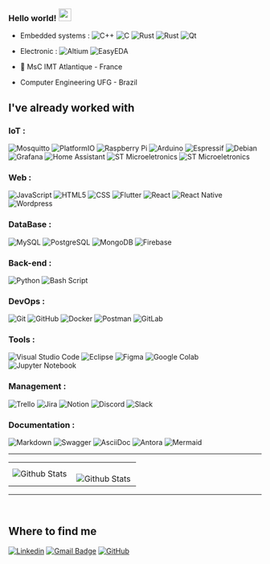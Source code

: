 


### Hello world! <img src="https://media.giphy.com/media/hvRJCLFzcasrR4ia7z/giphy.gif" width="25px">


+ Embedded systems : ![C++](https://img.shields.io/badge/-C++-f8efd4?style=flat&logo=C%2B%2B&logoColor=af552e)
![C](https://img.shields.io/badge/-C-f8efd4?style=flat&logo=C&logoColor=af552e)
![Rust](https://img.shields.io/badge/Rust-f8efd4?style=flat&logo=rust&logoColor=af552e)
![Rust](https://img.shields.io/badge/Linux-f8efd4?style=flat&logo=linux&logoColor=af552e) ![Qt](https://img.shields.io/badge/Qt-%23f8efd4.svg?style=flat&logo=Qt&logoColor=217346)

+ Electronic : ![Altium](https://img.shields.io/badge/-Altium%20Designer-f8efd4?style=flat&logo=&logoColor=af552e) ![EasyEDA](https://img.shields.io/badge/-EasyEDA-f8efd4?style=flat&logo=easyeda&logoColor=af552e)


+ 📍 MsC IMT Atlantique - France
+ Computer Engineering UFG - Brazil


## I've already worked with

### IoT : 
![Mosquitto](https://img.shields.io/badge/mosquitto-%23f8efd4.svg?style=flat&logo=eclipsemosquitto&logoColor=af552e)
![PlatformIO](https://img.shields.io/badge/PlatformIO-%23f8efd4.svg?style=flat&logo=platformio&logoColor=af552e)
![Raspberry Pi](https://img.shields.io/badge/-Raspberry_Pi-f8efd4?style=flat&logo=Raspberry-Pi&logoColor=af552e)
![Arduino](https://img.shields.io/badge/-Arduino-f8efd4?style=flat&logo=Arduino&logoColor=af552e)
![Espressif](https://img.shields.io/badge/Espressif-f8efd4.svg?style=flat&logo=espressif&logoColor=af552e)
![Debian](https://img.shields.io/badge/Debian-f8efd4?style=flat&logo=debian&logoColor=af552e)
![Grafana](https://img.shields.io/badge/Grafana-%23f8efd4.svg?style=flat&logo=grafana&logoColor=af552e)
![Home Assistant](https://img.shields.io/badge/home%20assistant-%23f8efd4.svg?style=flat&logo=home-assistant&logoColor=af552e)
![ST Microeletronics](https://img.shields.io/badge/ST%20Microeletronics-%23f8efd4.svg?style=flat&logo=stm32&logoColor=af552e)
![ST Microeletronics](https://img.shields.io/badge/Texas%20Instruments-%23f8efd4.svg?style=flat&logo=&logoColor=af552e)

### Web : 
![JavaScript](https://img.shields.io/badge/-JavaScript-f8efd4?style=flat&logo=javascript&logoColor=af552e)
![HTML5](https://img.shields.io/badge/-HTML5-f8efd4?style=flat&logo=HTML5&logoColor=af552e)
![CSS](https://img.shields.io/badge/-CSS-f8efd4?style=flat&logo=CSS3&logoColor=af552e)
![Flutter](https://img.shields.io/badge/-Flutter-f8efd4?style=flat&logo=Flutter&logoColor=af552e)
![React](https://img.shields.io/badge/-React-f8efd4?style=flat&logo=react&logoColor=af552e)
![React Native](https://img.shields.io/badge/-React%20Native-f8efd4?style=flat&logo=react&logoColor=af552e) ![Wordpress](https://img.shields.io/badge/-WordPress-f8efd4?style=flat&logo=wordpress&logoColor=af552e)

### DataBase : 
![MySQL](https://img.shields.io/badge/-MySQL-f8efd4?style=flat&logo=mysql&logoColor=af552e)
![PostgreSQL](https://img.shields.io/badge/-PostgreSQL-f8efd4?style=flat&logo=postgresql&logoColor=af552e)
![MongoDB](https://img.shields.io/badge/-MongoDB-f8efd4?style=flat&logo=mongodb&logoColor=af552e)
![Firebase](https://img.shields.io/badge/-Firebase-f8efd4?style=flat&logo=firebase&logoColor=af552e)



### Back-end : 
![Python](https://img.shields.io/badge/python-f8efd4?style=flat&logo=python&logoColor=af552e)
![Bash Script](https://img.shields.io/badge/Bash_script-%23f8efd4.svg?style=flat&logo=gnu-bash&logoColor=af552e)

### DevOps : 
![Git](https://img.shields.io/badge/-Git-f8efd4?style=flat&logo=git&logoColor=af552e)
![GitHub](https://img.shields.io/badge/-GitHub-f8efd4?style=flat&logo=github&logoColor=af552e)
![Docker](https://img.shields.io/badge/-Docker-f8efd4?style=flat&logo=docker&logoColor=af552e)
![Postman](https://img.shields.io/badge/-Postman-f8efd4?style=flat&logo=postman&logoColor=af552e)
![GitLab](https://img.shields.io/badge/gitlab-%23f8efd4.svg?style=flat&logo=gitlab&logoColor=af552e)

### Tools : 
![Visual Studio Code](https://img.shields.io/badge/-VS%20Code-f8efd4?style=flat&logo=vscode&logoColor=af552e)
![Eclipse](https://img.shields.io/badge/-Eclipse-f8efd4?style=flat&logo=eclipse-ide&logoColor=af552e)
![Figma](https://img.shields.io/badge/-Figma-f8efd4?style=flat&logo=figma&logoColor=af552e)
![Google Colab](https://img.shields.io/badge/Google%20Colab-%23f8efd4.svg?style=flat&logo=googlecolab&logoColor=af552e)
![Jupyter Notebook](https://img.shields.io/badge/jupyter-%23f8efd4.svg?style=flat&logo=jupyter&logoColor=af552e)
 	

### Management : 
![Trello](https://img.shields.io/badge/-Trello-f8efd4?style=flat&logo=trello&logoColor=af552e)
![Jira](https://img.shields.io/badge/jira-%23f8efd4.svg?style=flat&logo=jira&logoColor=af552e)
![Notion](https://img.shields.io/badge/Notion-%23000000.svg?style=flat&logo=notion&logoColor=white)
![Discord](https://img.shields.io/badge/Discord-%23f8efd4.svg?style=flat&logo=discord&logoColor=af552e)
![Slack](https://img.shields.io/badge/Slack-f8efd4?style=flat&logo=slack&logoColor=af552e)

### Documentation : 
![Markdown](https://img.shields.io/badge/markdown-%23f8efd4.svg?style=flat&logo=markdown&logoColor=af552e)
![Swagger](https://img.shields.io/badge/-Swagger-%23f8efd4?style=flat&logo=swagger&logoColor=af552e)
![AsciiDoc](https://img.shields.io/badge/-AsciiDoc-%23f8efd4?style=flat&logo=asciidoc&logoColor=af552e)
![Antora](https://img.shields.io/badge/-Antora-%23f8efd4?style=flat&logo=antora&logoColor=af552e)
![Mermaid](https://img.shields.io/badge/-Mermaid.js-%23f8efd4?style=flat&logo=mermaid&logoColor=af552e)

  ---
  
<table>
  <tr>
    <td>
      <img
        align="left"
        src="https://github-readme-stats.vercel.app/api/top-langs/?username=melyssamariana&show_icons=true&title_color=783c00&text_color=af552e&icon_color=783c00&bg_color=f8efd4&cache_seconds=2300"
        alt="Github Stats"
      />
    </td>
    <td>
      <br />
      <img
        align="left"
        src="https://github-readme-streak-stats.herokuapp.com/?user=melyssamariana&show_icons=true&title_color=783c00&text_color=af552e&icon_color=783c00&bg_color=f8efd4&cache_seconds=2300"
        alt="Github Stats"
      />
    </td>
  </tr>
</table>

--- 
<br />

## Where to find me

[![Linkedin](https://img.shields.io/badge/-melyssamariana-blue?style=flat-square&logo=Linkedin&logoColor=white&link=https://www.linkedin.com/in/melyssamariana/)](https://www.linkedin.com/in/melyssamariana/)
[![Gmail Badge](https://img.shields.io/badge/-melyssamarianagomes@gmail.com-006bed?style=flat-square&logo=Gmail&logoColor=white&link=mailto:melyssamarianagomes@gmail.com)](mailto:melyssamarianagomes@gmail.com)
[![GitHub](https://img.shields.io/github/followers/melyssamariana?label=follow&style=social)](https://github.com/melyssamariana/)
